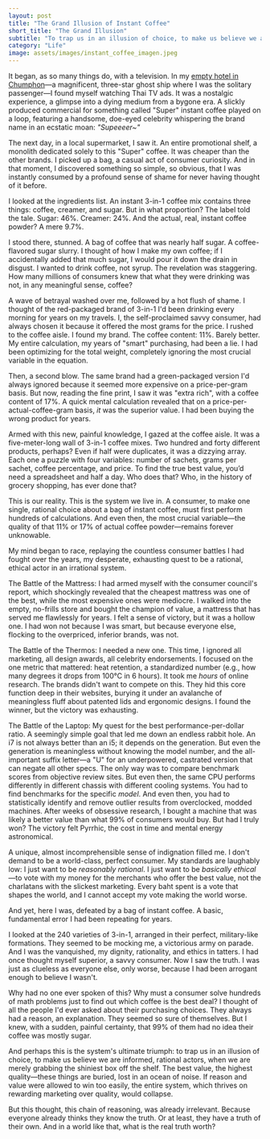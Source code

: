 ```yaml
---
layout: post
title: "The Grand Illusion of Instant Coffee"
short_title: "The Grand Illusion"
subtitle: "To trap us in an illusion of choice, to make us believe we are informed, rational actors, when we are merely grabbing the shiniest box off the shelf."
category: "Life"
image: assets/images/instant_coffee_imagen.jpeg
---
```


It began, as so many things do, with a television. In my [empty hotel in Chumphon](https://sparktsang.github.io/life/2025/09/23/01-accountant-holiday.html)—a magnificent, three-star ghost ship where I was the solitary passenger—I found myself watching Thai TV ads. It was a nostalgic experience, a glimpse into a dying medium from a bygone era. A slickly produced commercial for something called "Super" instant coffee played on a loop, featuring a handsome, doe-eyed celebrity whispering the brand name in an ecstatic moan: *"Supeeeer~"*

The next day, in a local supermarket, I saw it. An entire promotional shelf, a monolith dedicated solely to this "Super" coffee. It was cheaper than the other brands. I picked up a bag, a casual act of consumer curiosity. And in that moment, I discovered something so simple, so obvious, that I was instantly consumed by a profound sense of shame for never having thought of it before.

I looked at the ingredients list. An instant 3-in-1 coffee mix contains three things: coffee, creamer, and sugar. But in what proportion? The label told the tale. Sugar: 46%. Creamer: 24%. And the actual, real, instant coffee powder? A mere 9.7%.

I stood there, stunned. A bag of coffee that was nearly half sugar. A coffee-flavored sugar slurry. I thought of how I make my own coffee; if I accidentally added that much sugar, I would pour it down the drain in disgust. I wanted to drink coffee, not syrup. The revelation was staggering. How many millions of consumers knew that what they were drinking was not, in any meaningful sense, coffee?

A wave of betrayal washed over me, followed by a hot flush of shame. I thought of the red-packaged brand of 3-in-1 I'd been drinking every morning for years on my travels. I, the self-proclaimed savvy consumer, had always chosen it because it offered the most grams for the price. I rushed to the coffee aisle. I found my brand. The coffee content: 11%. Barely better. My entire calculation, my years of "smart" purchasing, had been a lie. I had been optimizing for the total weight, completely ignoring the most crucial variable in the equation.

Then, a second blow. The same brand had a green-packaged version I'd always ignored because it seemed more expensive on a price-per-gram basis. But now, reading the fine print, I saw it was "extra rich", with a coffee content of 17%. A quick mental calculation revealed that on a price-per-actual-coffee-gram basis, *it* was the superior value. I had been buying the wrong product for years.

Armed with this new, painful knowledge, I gazed at the coffee aisle. It was a five-meter-long wall of 3-in-1 coffee mixes. Two hundred and forty different products, perhaps? Even if half were duplicates, it was a dizzying array. Each one a puzzle with four variables: number of sachets, grams per sachet, coffee percentage, and price. To find the true best value, you’d need a spreadsheet and half a day. Who does that? Who, in the history of grocery shopping, has ever done that?

This is our reality. This is the system we live in. A consumer, to make one single, rational choice about a bag of instant coffee, must first perform hundreds of calculations. And even then, the most crucial variable—the quality of that 11% or 17% of actual coffee powder—remains forever unknowable.

My mind began to race, replaying the countless consumer battles I had fought over the years, my desperate, exhausting quest to be a rational, ethical actor in an irrational system.

The Battle of the Mattress: I had armed myself with the consumer council's report, which shockingly revealed that the cheapest mattress was one of the best, while the most expensive ones were mediocre. I walked into the empty, no-frills store and bought the champion of value, a mattress that has served me flawlessly for years. I felt a sense of victory, but it was a hollow one. I had won not because I was smart, but because everyone else, flocking to the overpriced, inferior brands, was not.

The Battle of the Thermos: I needed a new one. This time, I ignored all marketing, all design awards, all celebrity endorsements. I focused on the one metric that mattered: heat retention, a standardized number (e.g., how many degrees it drops from 100°C in 6 hours). It took me *hours* of online research. The brands didn't want to compete on this. They hid this core function deep in their websites, burying it under an avalanche of meaningless fluff about patented lids and ergonomic designs. I found the winner, but the victory was exhausting.

The Battle of the Laptop: My quest for the best performance-per-dollar ratio. A seemingly simple goal that led me down an endless rabbit hole. An i7 is not always better than an i5; it depends on the generation. But even the generation is meaningless without knowing the model number, and the all-important suffix letter—a "U" for an underpowered, castrated version that can negate all other specs. The only way was to compare benchmark scores from objective review sites. But even then, the same CPU performs differently in different chassis with different cooling systems. You had to find benchmarks for the specific *model*. And even then, you had to statistically identify and remove outlier results from overclocked, modded machines. After weeks of obsessive research, I bought a machine that was likely a better value than what 99% of consumers would buy. But had I truly won? The victory felt Pyrrhic, the cost in time and mental energy astronomical.

A unique, almost incomprehensible sense of indignation filled me. I don't demand to be a world-class, perfect consumer. My standards are laughably low: I just want to be *reasonably rational*. I just want to be *basically ethical*—to vote with my money for the merchants who offer the best value, not the charlatans with the slickest marketing. Every baht spent is a vote that shapes the world, and I cannot accept my vote making the world worse.

And yet, here I was, defeated by a bag of instant coffee. A basic, fundamental error I had been repeating for years.

I looked at the 240 varieties of 3-in-1, arranged in their perfect, military-like formations. They seemed to be mocking me, a victorious army on parade. And I was the vanquished, my dignity, rationality, and ethics in tatters. I had once thought myself superior, a savvy consumer. Now I saw the truth. I was just as clueless as everyone else, only worse, because I had been arrogant enough to believe I wasn't.

Why had no one ever spoken of this? Why must a consumer solve hundreds of math problems just to find out which coffee is the best deal? I thought of all the people I'd ever asked about their purchasing choices. They always had a reason, an explanation. They seemed so sure of themselves. But I knew, with a sudden, painful certainty, that 99% of them had no idea their coffee was mostly sugar.

And perhaps this is the system's ultimate triumph: to trap us in an illusion of choice, to make us believe we are informed, rational actors, when we are merely grabbing the shiniest box off the shelf. The best value, the highest quality—these things are buried, lost in an ocean of noise. If reason and value were allowed to win too easily, the entire system, which thrives on rewarding marketing over quality, would collapse.

But this thought, this chain of reasoning, was already irrelevant. Because everyone already thinks they know the truth. Or at least, they have a truth of their own. And in a world like that, what is the real truth worth?
